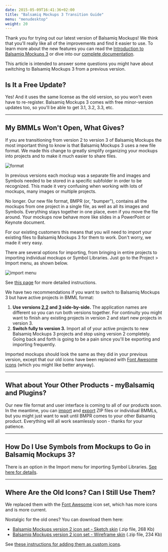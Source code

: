 ```yaml
---
date: 2015-05-09T16:41:36+02:00
title: "Balsamiq Mockups 3 Transition Guide"
menu: "menudesktop"
weight: 20
---
```


Thank you for trying out our latest version of Balsamiq Mockups! We think that you'll really like all of the improvements and find it easier to use. To learn more about the new features you can read the [Introduction to Balsamiq Mockups 3](/desktop/intro/) or dive into our [complete documentation](/desktop/).

This article is intended to answer some questions you might have about switching to Balsamiq Mockups 3 from a previous version.

## Is It a Free Update?

Yes! And it uses the same license as the old version, so you won't even have to re-register. Balsamiq Mockups 3 comes with free minor-version updates too, so you'll be able to get 3.1, 3.2, 3.3, etc.

* * *

## My BMMLs Won't Open, What Gives?

If you are transitioning from version 2 to version 3 of Balsamiq Mockups the most important thing to know is that Balsamiq Mockups 3 uses a new file format. We made this change to greatly simplify organizing your mockups into projects and to make it much easier to share files.

![format](//media.balsamiq.com/img/support/docs/m4d/b3/migration.png)

In previous versions each mockup was a separate file and images and Symbols needed to be stored in a specific subfolder in order to be recognized. This made it very confusing when working with lots of mockups, many images or multiple projects.

No longer. Our new file format, BMPR (or, "bumper"), contains all the mockups from one project in a single file, as well as all its images and Symbols. Everything stays together in one place, even if you move the file around. Your mockups now behave more like slides in a PowerPoint or Keynote document.

For our existing customers this means that you will need to import your existing files to Balsamiq Mockups 3 for them to work. Don't worry, we made it very easy.

There are several options for importing, from bringing in entire projects to importing individual mockups or Symbol Libraries. Just go to the Project > Import menu, as shown below.

![import menu](//media.balsamiq.com/img/support/docs/m4d/b3/import.png)

See [this page](/desktop/importing/#importing-mockups-from-a-previous-version-bmml-files) for more detailed instructions.

We have two recommendations if you want to switch to Balsamiq Mockups 3 but have active projects in BMML format:

1.  **Use versions [2.2](https://balsamiq.com/download/archives/?prefix=mockups-desktop/2.2/) and [3](https://balsamiq.com/download/) side-by-side.** The application names are different so you can run both versions together. For continuity you might want to finish any existing projects in version 2 and start new projects in version 3.
2.  **Switch fully to version 3.** Import all of your active projects to new Balsamiq Mockups 3 projects and stop using version 2 completely. Going back and forth is going to be a pain since you'll be exporting and importing frequently.

Imported mockups should look the same as they did in your previous version, except that our old icons have been replaced with [Font Awesome icons](/desktop/icons/) (which you might like better anyway).

* * *

## What about Your Other Products - myBalsamiq and Plugins?

Our new file format and user interface is coming to all of our products soon. In the meantime, you can [import](/desktop/importing/) and [export](/desktop/exporting/#exporting-for-use-in-a-previous-version) ZIP files or individual BMMLs, but you might just want to wait until BMPR comes to your other Balsamiq product. Everything will all work seamlessly soon - thanks for your patience.

* * *

## How Do I Use Symbols from Mockups to Go in Balsamiq Mockups 3?

There is an option in the Import menu for importing Symbol Libraries. [See here for details](/desktop/importing/#importing-symbols).

* * *

## Where Are the Old Icons? Can I Still Use Them?

We replaced them with the [Font Awesome](/desktop/icons/) icon set, which has more icons and is more current.

Nostalgic for the old ones? You can download them here:

*   [Balsamiq Mockups version 2 icon set - Sketch skin](//media.balsamiq.com/files/balsamiq_2_icons_sketch.zip) (.zip file, 268 Kb)
*   [Balsamiq Mockups version 2 icon set - Wireframe skin](//media.balsamiq.com/files/balsamiq_2_icons_wireframe.zip) (.zip file, 234 Kb)

See [these instructions for adding them as custom icons](/desktop/icons/#using-an-existing-set-of-custom-icons).
